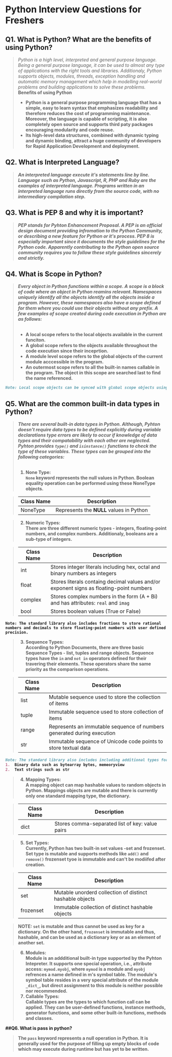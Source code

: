 # Python Interview Questions for Freshers
## Q1. What is Python? What are the benefits of using Python?
> _Python is a high level, interpreted and general purpose language. Being a general purpose language, it can be used to almost any type of applications with the right tools and libraries. Additionaly, Python supports objects, modules, threads, exception handling and automatic memory management which help in modelling real-world problems and building applications to solve these problems._
<b><br>
> Benefits of using Python
> * Python is a general purpose programming language that has a simple, easy to learn syntax that emphasizes readability and therefore reduces the cost of programming maintenance. Moreover, the language is capable of scripting, it is also completely open source and supports third paty packages encouraging modularity and code reuse.
> * Its high-level data structures, combined with dynamic typing and dynamic binding, attract a huge community of developers for Rapid Application Development and deployment.
  
## Q2. What is Interpreted Language?   
> _An interpreted language execute it's statements line by line. Language such as Python, Javascript, R, PHP and Ruby are the examples of interpreted language. Programs written in an interpreted language runs directly from the source code, with no intermediary compilation step._
  
## Q3. What is PEP 8  and why it is important?
> _PEP stands for Pyhton Enhancement Proposal. A PEP is an official design document providing infromation to the Python Community, or describing a new feature for Python or it's process. PEP 8 is especially important since it documents the style guidelines for the Python code. Apparently contributing to the Python open source community requires you to follow these style guidelines sincerely and strictly._

## Q4. What is Scope in Python?
> _Every object in Python functions within a scope. A scope is a block of code where an object in Python reamins relevant. Namespaces uniquely identify all the objects identify all the objects inside a program. However, these namespaces also have a scope defined for them where you could use their objects without any prefix. A few examples of scope created during code execution in Python are as follows:_
<br><br>
> * A **local scope** refers to the local objects available in the current funciton.
> * A **global scope** refers to the objects available throughout the code execution since their inceprtion.
> * A **module level scope** refers to the global objects of the current module acccessible in the program.
> * An **outermost scope** refers to all the built-in names callable in the program. The object in this scope are searched last to find the name referenced.
```md
Note: Local scope objects can be synced with global scope objects using keywords such as global.
```
## Q5. What are the common built-in data types in Python?
> _There are several built-in data types in Python. Although, Pyhton doesn't require data types to be defined explicitly during variable declarations type errors are likely to occur if knowledge of data types and their compatability with each other are neglected. Pyhton provides **`type()`** and **`isinstance()`** functions to check the type of these variables. These types can be grouped into the following categories:_
<br><br>
> 1. None Type: <br>
> `None` keyword represents the null values in Python. Boolean equality operation can be performed using these NoneType objects.
  
>  | Class Name |  Description |
>  | --- | --- |
>  |  NoneType  |Represents the **NULL** values in Python| 
  
> 2. Numeric Types: <br>
  There are three different numeric types - **integers, floating-point numbers, and complex numbers.** Additionaly, booleans are a sub-type of integers.
  
>  | Class Name |  Description |
>  | --- | --- |
>  | int | Stores integer literals including hex, octal and binary numbers as integers |
>  | float | Stores literals containg decimal values and/or exponent signs as floating-point numbers |
>  | complex | Stores complex numbers in the form (A + Bi) and has attributes: `real` and `imag` |
>  | bool  | Stores boolean values (True or False) |

  `Note: The standard library also includes fractions to store rational numbers and decimals to store floating-point numbers with user defined precision.`

> 3. Sequence Types: <br>
  According to Python Documents, there are three basic Sequence Types - **list, tuples** and **range** objects. Sequence types have the `in` and `not in` operators defined for their travering their elements. These operators share the same priority as the comparison operations.
  
>  | Class Name  | Description |
>  | --- | --- |
>  | list  | Mutable sequence used to store the collection of items  |
>  | tuple | Immutable sequence used to store collection of items  |
>  | range | Represents an immutable sequence of numbers generated during execution  |
>  | str  |  Immutable sequence of Unicode code points to store textual data |
  
  ```md
  Note: The standard library also includes including additional types for processing:
  1.  Binary data such as bytearray bytes, memeoryview
  2.  Text strings such as str
  ```

> 4. Mapping Types: <br>
  A mapping object can map hashable values to random objects in Python. Mappings objects are mutable and there is currently only one standard mapping type, the **dictionary**.
  
>  | Class Name  | Description |
>  | --- | --- |
>  | dict  | Stores comma-separated list of key: value pairs |
 
> 5. Set Types: <br>
  Currently, Python has two built-in set values -**set** and **frozenset.** **Set** type is mutable and supports methods like `add()` and `remove()` **frozenset** tyoe is immutable and can't be modiifed after creation.
  
>  | Class Name  | Description |
>  | --- | --- |
>  | set | Mutable unorderd collection of distinct hashable objects  |
>  | frozenset | Immutable collection of distinct hashable objects |
  
> **NOTE:** `set` is mutable and thus cannot be used as key for a dictionary. On the other hand, `frozenset` is immutable and thus, hashable, and can be used as a dictionary key or as an element of another set.
  
> 6. Modules: <br>
  Module is an addditional built-in type supported by the Pyhton Intepreter. It supports one special operation, i.e., **attribute access:** `mymod.myobj`, where `mymod` is a module and `myobj` refrences a name defined in m's symbol table. The module's symbol table resides in a very special attribute of the module `_dict_`, but direct assignment to this module is neither possible nor recommended.
> 7. Callable Types: <br>
  Callable types are the types to which function call can be applied. They can be user-defined functions, instance methods, generator functions, and some other built-in functions, methods and classes.

##Q6. What is pass in python?
>The `pass` keyword represents a null operation in Python. It is generally used for the purpose of filling up empty blocks of code which may execute during runtime but has yet to be written.
